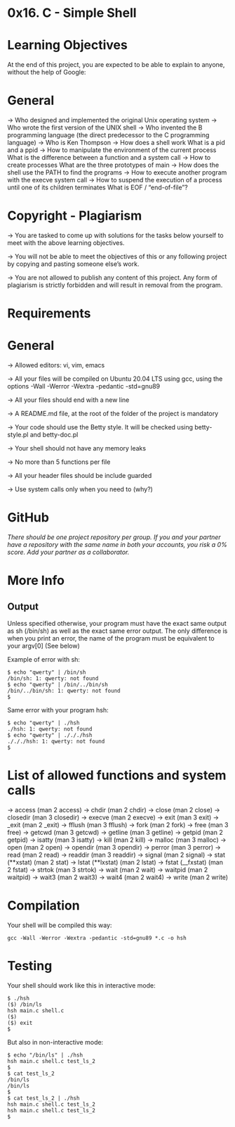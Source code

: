 # 0x16. C - Simple Shell

# Learning Objectives

At the end of this project, you are expected to be able to explain to anyone, without the help of Google:

# General

-> Who designed and implemented the original Unix operating system
-> Who wrote the first version of the UNIX shell
-> Who invented the B programming language (the direct predecessor to the C programming language)
-> Who is Ken Thompson
-> How does a shell work
What is a pid and a ppid
-> How to manipulate the environment of the current process
What is the difference between a function and a system call
-> How to create processes
What are the three prototypes of main
-> How does the shell use the PATH to find the programs
-> How to execute another program with the execve system call
-> How to suspend the execution of a process until one of its children terminates
What is EOF / “end-of-file”?

# Copyright - Plagiarism

-> You are tasked to come up with solutions for the tasks below yourself to meet with the above learning objectives.

-> You will not be able to meet the objectives of this or any following project by copying and pasting someone else’s work.

-> You are not allowed to publish any content of this project.
Any form of plagiarism is strictly forbidden and will result in removal from the program.

# Requirements

# General

-> Allowed editors: vi, vim, emacs

-> All your files will be compiled on Ubuntu 20.04 LTS using gcc, using the options -Wall -Werror -Wextra -pedantic -std=gnu89

-> All your files should end with a new line

-> A README.md file, at the root of the folder of the project is mandatory

-> Your code should use the Betty style. It will be checked using betty-style.pl and betty-doc.pl

-> Your shell should not have any memory leaks

-> No more than 5 functions per file

-> All your header files should be include guarded

-> Use system calls only when you need to (why?)

# GitHub

_There should be one project repository per group. If you and your partner have a repository with the same name in both your accounts, you risk a 0% score. Add your partner as a collaborator._

# More Info

## Output

Unless specified otherwise, your program must have the exact same output as sh (/bin/sh) as well as the exact same error output.
The only difference is when you print an error, the name of the program must be equivalent to your argv[0] (See below)

Example of error with sh:

```
$ echo "qwerty" | /bin/sh
/bin/sh: 1: qwerty: not found
$ echo "qwerty" | /bin/../bin/sh
/bin/../bin/sh: 1: qwerty: not found
$
```

Same error with your program hsh:

```
$ echo "qwerty" | ./hsh
./hsh: 1: qwerty: not found
$ echo "qwerty" | ./././hsh
./././hsh: 1: qwerty: not found
$
```

# List of allowed functions and system calls

-> access (man 2 access)
-> chdir (man 2 chdir)
-> close (man 2 close)
-> closedir (man 3 closedir)
-> execve (man 2 execve)
-> exit (man 3 exit)
-> \_exit (man 2 \_exit)
-> fflush (man 3 fflush)
-> fork (man 2 fork)
-> free (man 3 free)
-> getcwd (man 3 getcwd)
-> getline (man 3 getline)
-> getpid (man 2 getpid)
-> isatty (man 3 isatty)
-> kill (man 2 kill)
-> malloc (man 3 malloc)
-> open (man 2 open)
-> opendir (man 3 opendir)
-> perror (man 3 perror)
-> read (man 2 read)
-> readdir (man 3 readdir)
-> signal (man 2 signal)
-> stat (**xstat) (man 2 stat)
-> lstat (**lxstat) (man 2 lstat)
-> fstat (\_\_fxstat) (man 2 fstat)
-> strtok (man 3 strtok)
-> wait (man 2 wait)
-> waitpid (man 2 waitpid)
-> wait3 (man 2 wait3)
-> wait4 (man 2 wait4)
-> write (man 2 write)

# Compilation

Your shell will be compiled this way:

```
gcc -Wall -Werror -Wextra -pedantic -std=gnu89 *.c -o hsh
```

# Testing

Your shell should work like this in interactive mode:

```
$ ./hsh
($) /bin/ls
hsh main.c shell.c
($)
($) exit
$
```

But also in non-interactive mode:

```
$ echo "/bin/ls" | ./hsh
hsh main.c shell.c test_ls_2
$
$ cat test_ls_2
/bin/ls
/bin/ls
$
$ cat test_ls_2 | ./hsh
hsh main.c shell.c test_ls_2
hsh main.c shell.c test_ls_2
$
```
